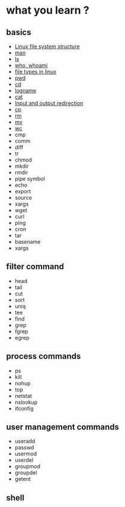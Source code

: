 # what you learn ? 

## basics
* [Linux file system structure](https://github.com/DeekshithSN/Unix_and_shell/wiki/linux-file-system-structure)
* [man](https://github.com/DeekshithSN/Unix_and_shell/wiki/man)
* [ls](https://github.com/DeekshithSN/Unix_and_shell/wiki/ls)
* [who, whoami](https://github.com/DeekshithSN/Unix_and_shell/wiki/who) 
* [file types in linux](https://github.com/DeekshithSN/Unix_and_shell/wiki/file-types-in-linux)
* [pwd](https://github.com/DeekshithSN/Unix_and_shell/wiki/pwd)
* [cd](https://github.com/DeekshithSN/Unix_and_shell/wiki/cd)
* [logname](https://github.com/DeekshithSN/Unix_and_shell/wiki/logname)
* [cat](https://github.com/DeekshithSN/Unix_and_shell/wiki/cat)
* [Input and output redirection](https://github.com/DeekshithSN/Unix_and_shell/wiki/Input-and-output-redirection) 
* [cp](https://github.com/DeekshithSN/Unix_and_shell/wiki/cp)
* [rm](https://github.com/DeekshithSN/Unix_and_shell/wiki/rm)
* [mv](https://github.com/DeekshithSN/Unix_and_shell/wiki/mv)
* [wc](https://github.com/DeekshithSN/Unix_and_shell/wiki/wc)
* cmp
* comm
* diff
* tr
* chmod
* mkdir
* rmdir
* pipe symbol 
* echo 
* export
* source
* xargs
* wget
* curl
* ping
* cron
* tar
* basename
* xargs

## filter command
* head
* tail
* cut
* sort
* uniq
* tee
* find
* grep
* fgrep
* egrep


## process commands
* ps
* kill
* nohup
* top
* netstat
* nslookup
* ifconfig

## user management commands 
* useradd
* passwd
* usermod
* userdel
* groupmod
* groupdel
* getent


## shell